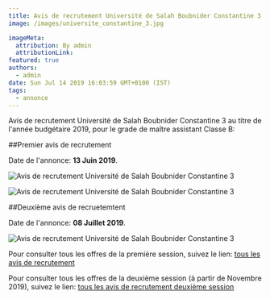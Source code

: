 ```yaml
---
title: Avis de recrutement Université de Salah Boubnider Constantine 3
image: /images/universite_constantine_3.jpg

imageMeta:
  attribution: By admin
  attributionLink:
featured: true
authors:
  - admin
date: Sun Jul 14 2019 16:03:59 GMT+0100 (IST)
tags:
  - annonce
---
```


Avis de recrutement Université de Salah Boubnider Constantine 3  au titre de l'année budgétaire 2019, pour le grade de maître assistant Classe B:

##Premier avis de recrutement

Date de l'annonce: **13 Juin 2019**.

![Avis de recrutement Université de Salah Boubnider Constantine 3 ](/images/avis_de_recrutement_universite_constantine_3.jpg)

![Avis de recrutement Université de Salah Boubnider Constantine 3 ](/images/avis_de_recrutement_universite_constantine_3_2.jpg)

##Deuxième avis de recruetemtent

Date de l'annonce: **08 Juillet 2019**.

![Avis de recrutement Université de Salah Boubnider Constantine 3 ](/images/avis_de_recrutement_universite_constantine_3_3.jpg)


Pour consulter tous les offres de la première session, suivez le lien: [tous les avis de recrutement](/tous_les_avis_de_recrutement_annee_budgetaire_2019/)

Pour consulter tous les offres de la deuxième session (à partir de Novembre 2019), suivez le lien: [tous les avis de recrutement deuxième session](/tous-les-avis-de-recrutement-mitre-assistant-classe-b-au-titre-de-l-annee-2019-deuxieme-session/)
